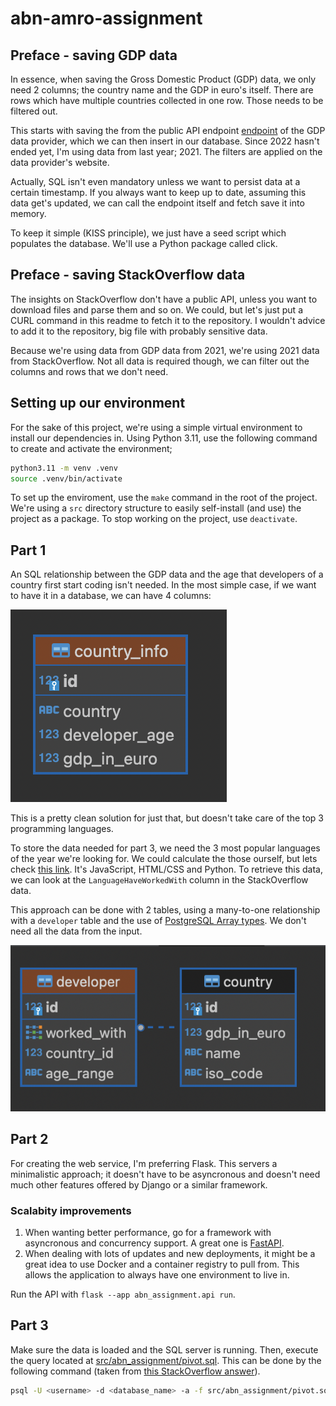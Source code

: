 # abn-amro-assignment

## Preface - saving GDP data

In essence, when saving the Gross Domestic Product (GDP) data, we only need 2 columns; the country name and the GDP in euro's itself. There are rows which have multiple countries collected in one row. Those needs to be filtered out.

This starts with saving the from the public API endpoint [endpoint](https://ec.europa.eu/eurostat/api/dissemination/statistics/1.0/data/TEC00001?format=JSON&lang=en&unit=CP_EUR_HAB&time=2021) of the GDP data provider, which we can then insert in our database. Since 2022 hasn't ended yet, I'm using data from last year; 2021. The filters are applied on the data provider's website.

Actually, SQL isn't even mandatory unless we want to persist data at a certain timestamp. If you always want to keep up to date, assuming this data get's updated, we can call the endpoint itself and fetch save it into memory.

To keep it simple (KISS principle), we just have a seed script which populates the database. We'll use a Python package called click.

## Preface - saving StackOverflow data

The insights on StackOverflow don't have a public API, unless you want to download files and parse them and so on. We could, but let's just put a CURL command in this readme to fetch it to the repository. I wouldn't advice to add it to the repository, big file with probably sensitive data.

Because we're using data from GDP data from 2021, we're using 2021 data from StackOverflow. Not all data is required though, we can filter out the columns and rows that we don't need.

## Setting up our environment

For the sake of this project, we're using a simple virtual environment to install our dependencies in. Using Python 3.11, use the following command to create and activate the environment;

```sh
python3.11 -m venv .venv
source .venv/bin/activate
```

To set up the enviroment, use the `make` command in the root of the project. We're using a `src` directory structure to easily self-install (and use) the project as a package. To stop working on the project, use `deactivate`.

## Part 1

An SQL relationship between the GDP data and the age that developers of a country first start coding isn't needed. In the most simple case, if we want to have it in a database, we can have 4 columns:

![one table column](./screenshots/one_table.png)

This is a pretty clean solution for just that, but doesn't take care of the top 3 programming languages.

To store the data needed for part 3, we need the 3 most popular languages of the year we're looking for. We could calculate the those ourself, but lets check [this link](https://insights.stackoverflow.com/survey/2021#section-most-popular-technologies-programming-scripting-and-markup-languages). It's JavaScript, HTML/CSS and Python. To retrieve this data, we can look at the `LanguageHaveWorkedWith` column in the StackOverflow data.

This approach can be done with 2 tables, using a many-to-one relationship with a `developer` table and the use of [PostgreSQL Array types](https://www.postgresql.org/docs/current/arrays.html). We don't need all the data from the input.

![two tables](./screenshots/two_table.png)

## Part 2

For creating the web service, I'm preferring Flask. This servers a minimalistic approach; it doesn't have to be asyncronous and doesn't need much other features offered by Django or a similar framework.

### Scalabity improvements

1. When wanting better performance, go for a framework with asyncronous and concurrency support. A great one is [FastAPI](https://fastapi.tiangolo.com).
2. When dealing with lots of updates and new deployments, it might be a great idea to use Docker and a container registry to pull from. This allows the application to always have one environment to live in.

Run the API with `flask --app abn_assignment.api run`.

## Part 3

Make sure the data is loaded and the SQL server is running. Then, execute the query located at [src/abn_assignment/pivot.sql](src/abn_assignment/pivot.sql). This can be done by the following command (taken from [this StackOverflow answer](https://stackoverflow.com/a/12085561/2989034)).

```sh
psql -U <username> -d <database_name> -a -f src/abn_assignment/pivot.sql
```

<!-- TODO add conclusion why i didn't add a main branch yet -->

